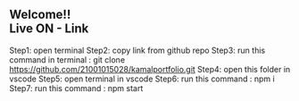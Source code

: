 ## Welcome!! <br/> Live ON - Link

Step1: open terminal
Step2: copy link from github repo
Step3: run this command in terminal : git clone https://github.com/21001015028/kamalportfolio.git
Step4: open this folder in vscode
Step5: open terminal in vscode
Step6: run this command : npm i 
Step7: run this command : npm start
